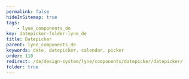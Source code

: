 ```yaml
---
permalink: false
hideInSitemap: true
tags: 
    - lyne_components_de
key: datepicker-folder-lyne_de
title: Datepicker
parent: lyne_components_de
keywords: date, datepicker, calendar, picker
order: 110
redirect: /de/design-system/lyne/components/datepicker/datepicker/
folder: true
---
```


